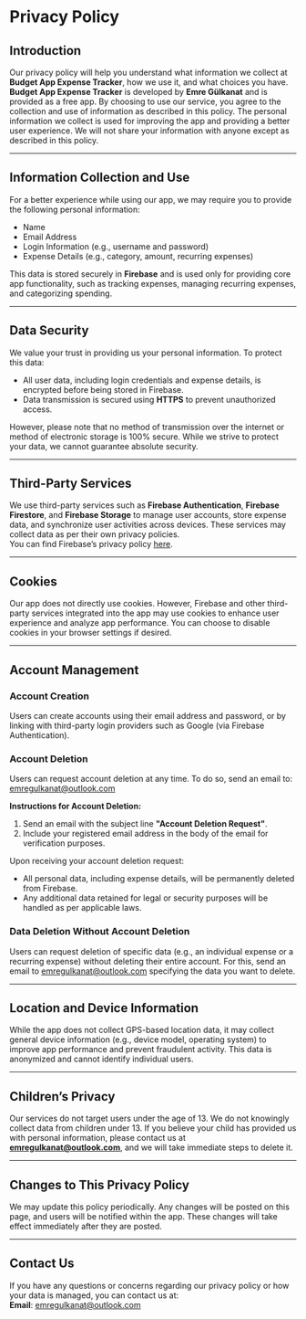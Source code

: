 # Privacy Policy

## Introduction
Our privacy policy will help you understand what information we collect at **Budget App Expense Tracker**, how we use it, and what choices you have.  
**Budget App Expense Tracker** is developed by **Emre Gülkanat** and is provided as a free app. By choosing to use our service, you agree to the collection and use of information as described in this policy. The personal information we collect is used for improving the app and providing a better user experience. We will not share your information with anyone except as described in this policy.  

---

## Information Collection and Use
For a better experience while using our app, we may require you to provide the following personal information:  
- Name  
- Email Address  
- Login Information (e.g., username and password)  
- Expense Details (e.g., category, amount, recurring expenses)  

This data is stored securely in **Firebase** and is used only for providing core app functionality, such as tracking expenses, managing recurring expenses, and categorizing spending.  

---

## Data Security
We value your trust in providing us your personal information. To protect this data:
- All user data, including login credentials and expense details, is encrypted before being stored in Firebase.  
- Data transmission is secured using **HTTPS** to prevent unauthorized access.  

However, please note that no method of transmission over the internet or method of electronic storage is 100% secure. While we strive to protect your data, we cannot guarantee absolute security.

---

## Third-Party Services
We use third-party services such as **Firebase Authentication**, **Firebase Firestore**, and **Firebase Storage** to manage user accounts, store expense data, and synchronize user activities across devices. These services may collect data as per their own privacy policies.  
You can find Firebase’s privacy policy [here](https://firebase.google.com/support/privacy).  

---

## Cookies
Our app does not directly use cookies. However, Firebase and other third-party services integrated into the app may use cookies to enhance user experience and analyze app performance. You can choose to disable cookies in your browser settings if desired.  

---

## Account Management

### Account Creation
Users can create accounts using their email address and password, or by linking with third-party login providers such as Google (via Firebase Authentication).  

### Account Deletion
Users can request account deletion at any time. To do so, send an email to:  
[emregulkanat@outlook.com](mailto:emregulkanat@outlook.com)  

**Instructions for Account Deletion:**  
1. Send an email with the subject line **"Account Deletion Request"**.  
2. Include your registered email address in the body of the email for verification purposes.  

Upon receiving your account deletion request:  
- All personal data, including expense details, will be permanently deleted from Firebase.  
- Any additional data retained for legal or security purposes will be handled as per applicable laws.  

### Data Deletion Without Account Deletion
Users can request deletion of specific data (e.g., an individual expense or a recurring expense) without deleting their entire account. For this, send an email to [emregulkanat@outlook.com](mailto:emregulkanat@outlook.com) specifying the data you want to delete.  


---

## Location and Device Information
While the app does not collect GPS-based location data, it may collect general device information (e.g., device model, operating system) to improve app performance and prevent fraudulent activity. This data is anonymized and cannot identify individual users.  

---

## Children’s Privacy
Our services do not target users under the age of 13. We do not knowingly collect data from children under 13. If you believe your child has provided us with personal information, please contact us at **emregulkanat@outlook.com**, and we will take immediate steps to delete it.  

---

## Changes to This Privacy Policy
We may update this policy periodically. Any changes will be posted on this page, and users will be notified within the app. These changes will take effect immediately after they are posted.  

---

## Contact Us
If you have any questions or concerns regarding our privacy policy or how your data is managed, you can contact us at:  
**Email**: emregulkanat@outlook.com
